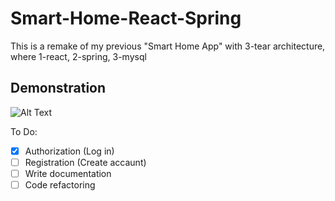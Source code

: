 # Smart-Home-React-Spring
This is a remake of my previous "Smart Home App" with 3-tear architecture, where 1-react, 2-spring, 3-mysql

## Demonstration
![Alt Text](https://github.com/0xrwx/Smart-Home-React-Spring/blob/main/smart-home-demo-gifs/smart-home-demo.gif)

To Do:
- [x] Authorization (Log in)
- [ ] Registration (Create accaunt)
- [ ] Write documentation
- [ ] Code refactoring
